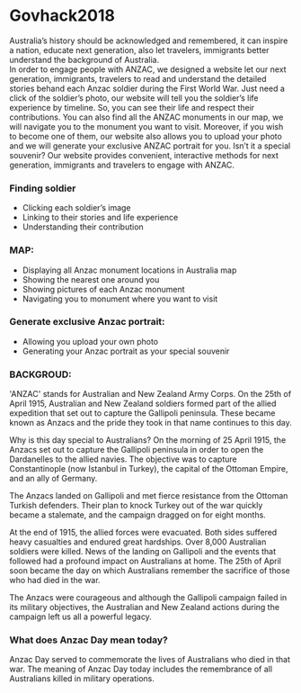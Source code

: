 # Govhack2018
Australia’s history should be acknowledged and remembered, it can inspire a nation, educate next generation, also let travelers, immigrants better understand the background of Australia.    
In order to engage people with ANZAC, we designed a website let our next generation, immigrants, travelers to read and understand the detailed stories behand each Anzac soldier during the First World War.
Just need a click of the soldier’s photo, our website will tell you the soldier’s life experience by timeline. So, you can see their life and respect their contributions. 
You can also find all the ANZAC monuments in our map, we will navigate you to the monument you want to visit. 
Moreover, if you wish to become one of them, our website also allows you to upload your photo and we will generate your exclusive ANZAC portrait for you. Isn’t it a special souvenir? Our website provides convenient, interactive methods for next generation, immigrants and travelers to engage with ANZAC.

### Finding soldier
-	Clicking each soldier’s image
-	Linking to their stories and life experience 
-	Understanding their contribution


### MAP:
-	Displaying all Anzac monument locations in Australia map
-	Showing the nearest one around you
- Showing pictures of each Anzac monument
-	Navigating you to monument where you want to visit


### Generate exclusive Anzac portrait:
-	Allowing you upload your own photo 
-	Generating your Anzac portrait as your special souvenir 




### BACKGROUD:
'ANZAC' stands for Australian and New Zealand Army Corps. 
On the 25th of April 1915, Australian and New Zealand soldiers formed part of the allied expedition that set out to capture the Gallipoli peninsula. These became known as Anzacs and the pride they took in that name continues to this day. 

Why is this day special to Australians? 
On the morning of 25 April 1915, the Anzacs set out to capture the Gallipoli peninsula in order to open the Dardanelles to the allied navies. The objective was to capture Constantinople (now Istanbul in Turkey), the capital of the Ottoman Empire, and an ally of Germany. 

The Anzacs landed on Gallipoli and met fierce resistance from the Ottoman Turkish defenders. Their plan to knock Turkey out of the war quickly became a stalemate, and the campaign dragged on for eight months. 

At the end of 1915, the allied forces were evacuated. Both sides suffered heavy casualties and endured great hardships. Over 8,000 Australian soldiers were killed. News of the landing on Gallipoli and the events that followed had a profound impact on Australians at home. The 25th of April soon became the day on which Australians remember the sacrifice of those who had died in the war. 

The Anzacs were courageous and although the Gallipoli campaign failed in its military objectives, the Australian and New Zealand actions during the campaign left us all a powerful legacy. 

### What does Anzac Day mean today? 
Anzac Day served to commemorate the lives of Australians who died in that war. The meaning of Anzac Day today includes the remembrance of all Australians killed in military operations.
